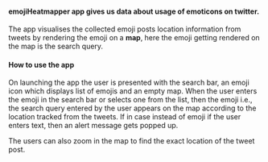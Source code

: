 #### emojiHeatmapper app gives us data about usage of emoticons on twitter.

The app visualises the collected emoji posts location information from tweets by
rendering the emoji on a **map**, here the emoji getting rendered on the map is
the search query.

#### How to use the app

On launching the app the user is presented with the search bar, an emoji icon which
displays list of emojis and an empty map. When the user enters the emoji in the
search bar or selects one from the list, then the emoji i.e., the search query entered
by the user appears on the map according to the location tracked from the tweets. If in
case instead of emoji if the user enters text, then an alert message gets popped up.

The users can also zoom in the map to find the exact location of the tweet post.
